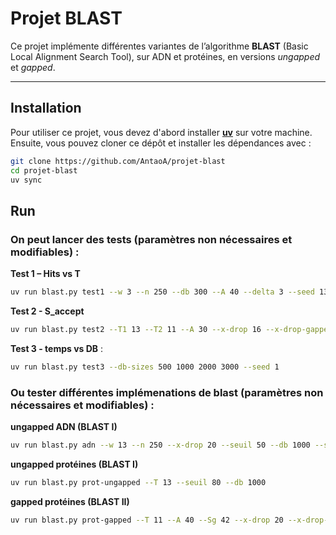 # Projet BLAST

Ce projet implémente différentes variantes de l’algorithme **BLAST** (Basic Local Alignment Search Tool), sur ADN et protéines, en versions *ungapped* et *gapped*.

---

## Installation

Pour utiliser ce projet, vous devez d'abord installer **[uv](https://github.com/astral-sh/uv)** sur votre machine.  
Ensuite, vous pouvez cloner ce dépôt et installer les dépendances avec :

```bash
git clone https://github.com/AntaoA/projet-blast
cd projet-blast
uv sync
```

## Run

### On peut lancer des tests (paramètres non nécessaires et modifiables) :

**Test 1 – Hits vs T**
```bash
uv run blast.py test1 --w 3 --n 250 --db 300 --A 40 --delta 3 --seed 1337
```

**Test 2 - S_accept**
```bash
uv run blast.py test2 --T1 13 --T2 11 --A 30 --x-drop 16 --x-drop-gapped 40 --Sg 42 --S-accept 60 62 64 66 68 70 --db 2000
```

**Test 3 - temps vs DB** :
```bash
uv run blast.py test3 --db-sizes 500 1000 2000 3000 --seed 1
```

### Ou tester différentes implémenations de blast (paramètres non nécessaires et modifiables) :
**ungapped ADN (BLAST I)**
```bash
uv run blast.py adn --w 13 --n 250 --x-drop 20 --seuil 50 --db 1000 --seed 7
```

**ungapped protéines (BLAST I)**
```bash
uv run blast.py prot-ungapped --T 13 --seuil 80 --db 1000
```

**gapped protéines (BLAST II)**
```bash
uv run blast.py prot-gapped --T 11 --A 40 --Sg 42 --x-drop 20 --x-drop-gapped 40 --seuil 80 --db 1000
```